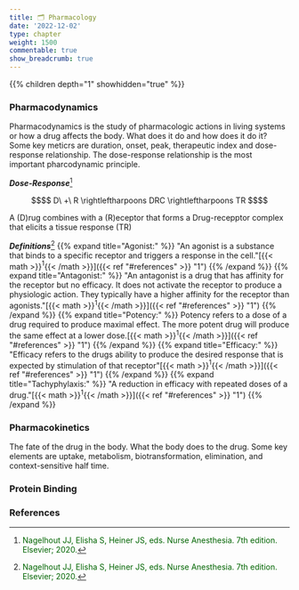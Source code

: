 ```yaml
---
title: 🗂 Pharmacology
date: '2022-12-02'
type: chapter
weight: 1500
commentable: true
show_breadcrumb: true
---
```




{{% children depth="1" showhidden="true" %}}

### Pharmacodynamics
Pharmacodynamics is the study of pharmacologic actions in living systems or how a drug affects the body.  What does it do and how does it do it?  Some key meticrs are duration, onset, peak, therapeutic index and dose-response relationship.  The dose-response relationship is the most important pharcodynamic principle.

***Dose-Response***[^13]
```math
$$
D\ +\ R \rightleftharpoons DRC \rightleftharpoons TR
$$
```
A (D)rug combines with a (R)eceptor that forms a Drug-recepptor complex that elicits a tissue response (TR)

***Definitions***[^13] 
{{% expand title="Agonist:" %}}
"An agonist is a substance that binds to a specific receptor and triggers a response in the cell."[{{< math >}}$^1${{< /math >}}]({{< ref "#references" >}} "1")
{{% /expand %}}
{{% expand title="Antagonist:" %}}
"An antagonist is a drug that has affinity for the receptor but no efficacy.  It does not activate the receptor to produce a physiologic action.  They typically have a higher affinity for the receptor than agonists."[{{< math >}}$^1${{< /math >}}]({{< ref "#references" >}} "1")
{{% /expand %}}
{{% expand title="Potency:" %}}
Potency refers to a dose of a drug required to produce maximal effect.  The more potent drug will produce the same effect at a lower dose.[{{< math >}}$^1${{< /math >}}]({{< ref "#references" >}} "1")
{{% /expand %}}
{{% expand title="Efficacy:" %}}
"Efficacy refers to the drugs ability to produce the desired response that is expected by stimulation of that receptor"[{{< math >}}$^1${{< /math >}}]({{< ref "#references" >}} "1")
{{% /expand %}}
{{% expand title="Tachyphylaxis:" %}}
"A reduction in efficacy with repeated doses of a drug."[{{< math >}}$^1${{< /math >}}]({{< ref "#references" >}} "1")
{{% /expand %}}


### Pharmacokinetics
The fate of the drug in the body.  What the body does to the drug.  Some key elements are uptake, metabolism, biotransformation, elimination, and context-sensitive half time.

### Protein Binding



### References

[^1]: <span style="color:blue">Barash PG, Cullen BF, Stoelting RK, Cahalan MK, Stock MC, Ortega R, Sharar SR, Holt NF, eds. Clinical Anesthesia. 8th edition. Wolters Kluwer; 2017.</span>
[^2]: <span style="color:purple">Chestnut DH, Wong CA, Tsen LC, Ngan Kee WD, Beilin Y, Mhyre JM, Bateman BT, eds. 6th edition. Elsevier; 2020.</span>
[^3]: <span style="color:pink">Coté CJ, Lerman J, Anderson BJ. Coté and Lerman's A Practice of Anesthesia for Infants and Children. 6th edition. Elsevier; 2018.</span>
[^4]: <span style="color:brown">Ehrenwerth J, Eisenkraft J, Berry J, eds. Anesthesia Equipment: Principles and Applications. 3rd edition. Elsevier; 2020.</span>
[^5]: <span style="color:green">Farag E, Mounir-Soliman L, Brown DL. Brown's Atlas of Regional Anesthesia. 6th edition. Elsevier; 2020.</span>
[^6]: <span style="color:red">Flood P, Rathmell JP, Urman RD, eds. Stoelting's Pharmacology & Physiology in Anesthetic Practice. 6th edition. Wolters Kluwer; 2021.</span>
[^7]: <span style="color:yellow">Foster SD, Callahan MF, eds. A Professional Study and Resource Guide for the CRNA. 2nd edition. American Association of Nurse Anesthetists; 2011.</span>
[^8]: <span style="color:orange">Gropper MA, Cohen NH, Eriksson LI, Fleisher LA, Leslie K, Wiener-Kronish JP, eds. Miller's Anesthesia (Vols. 1-2). 9th edition. Elsevier; 2019.</span>
[^9]: <span style="color:indigo">Rosenblatt WH, Popescu WM. Master Techniques in Upper and Lower Airway Management. Wolters Kluwer (LWW); 2015.</span>
[^10]: <span style="color:teal">Hall JE, Hall ME. Guyton and Hall Textbook of Medical Physiology. 14th edition. Elsevier; 2020.</span>
[^11]: <span style="color:maroon">Hines RL, Jones SB, eds. Stoelting's Anesthesia and Co-existing Disease. 8th edition. Elsevier; 2021.</span>
[^12]: <span style="color:aquamarine">Jaffe RA, Schmiesing CA, Golianu B. Anesthesiologist's Manual of Surgical Procedures. 6th ed. Wolters Kluwer; 2020.</span>
[^13]: <span style="color:darkgreen">Nagelhout JJ, Elisha S, Heiner JS, eds. Nurse Anesthesia. 7th edition. Elsevier; 2020.</span>